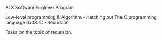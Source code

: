 ALX Software Engineer Program

Low-level programming & Algorithm - Hatching out
The C programming language
0x08. C - Recursion

Tasks on the topic of recursion.
